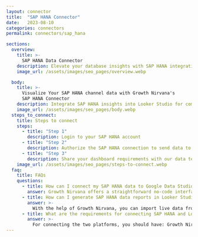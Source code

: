 ```yaml
---
layout: connector
title:  "SAP HANA Connector"
date:   2023-08-10
categories: connectors
permalink: connectors/sap_hana

sections:
  overview:
    title: >-
      SAP HANA Data Connector
    description: Elevate your database insights with SAP HANA integration. Seamlessly merge SAP HANA database data with Looker Studio's analytical capabilities, unlocking insights that drive database performance strategies, data optimization, and operational excellence.
    image_url: /assets/images/seo_pages/overview.webp

  body:
    title: >-
      Visualize Your SAP HANA channel data with Growth Nirvana's
      SAP HANA Connector
    description: Integrate SAP HANA insights into Looker Studio for comprehensive database analytics that guide your data management strategies.
    image_url: /assets/images/seo_pages/body.webp
  steps_to_connect:
    title: Steps to connect
    steps:
      - title: "Step 1"
        description: Login to your SAP HANA account
      - title: "Step 2"
        description: Authorize the SAP HANA connection to send data to Growth Nirvana
      - title: "Step 3"
        description: Share your dashboard requirements with our data team. We will build the report for you.
    image_url: /assets/images/seo_pages/steps-to-connect.webp
  faq:
    title: FAQs
    questions:
      - title: How can I connect my SAP HANA data to Google Data Studio/Looker Studio?
        answer: Growth Nirvana offers a straightforward no-code interface to connect to SAP HANA data sources.
      - title: How can I generate SAP HANA data reports in Looker Studio?
        answer: >-
          With the help of Growth Nirvana, you can import live data from SAP HANA into Looker Studio. These data can be viewed in charts, tables, and dashboards to generate branded reports that can be shared instantly.
      - title: What are the requirements for connecting SAP HANA and Looker Studio?
        answer: >-
          For connecting the two platforms, you should have: Growth Nirvana Account and SAP HANA Ads Account
---
```

